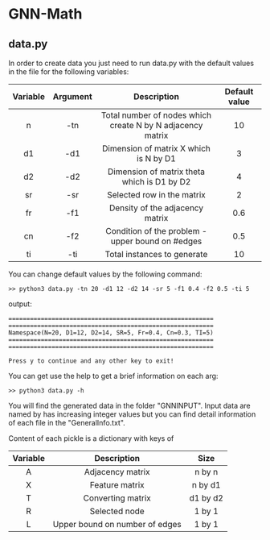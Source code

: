 # GNN-Math

## data.py
In order to create data you just need to run data.py with the default values in the file for the following variables:

| Variable | Argument | Description  | Default value  |
| :---:   | :-: | :-: | :-: |
| n | -tn | Total number of nodes which create N by N adjacency matrix | 10 |
| d1 | -d1 | Dimension of matrix X which is N by D1 | 3 |
| d2 | -d2 | Dimension of matrix theta which is D1 by D2 | 4 |
| sr | -sr | Selected row in the matrix | 2 |
| fr | -f1 | Density of the adjacency matrix | 0.6 |
| cn | -f2 | Condition of the problem - upper bound on #edges | 0.5 |
| ti | -ti | Total instances to generate | 10 |


You can change default values by the following command:
```
>> python3 data.py -tn 20 -d1 12 -d2 14 -sr 5 -f1 0.4 -f2 0.5 -ti 5
```

output:
```
=========================================================
=========================================================
Namespace(N=20, D1=12, D2=14, SR=5, Fr=0.4, Cn=0.3, TI=5)
=========================================================
=========================================================

Press y to continue and any other key to exit!
```

You can get use the help to get a brief information on each arg:
```
>> python3 data.py -h
```

You will find the generated data in the folder "GNNINPUT". Input data are named by has increasing integer values but you can find detail information of each file in the "GeneralInfo.txt".

Content of each pickle is a dictionary with keys of

| Variable | Description | Size |
| :---: | :-: | :-: |
| A |  Adjacency matrix | n by n | 
| X | Feature matrix | n by d1 |
| T | Converting matrix | d1 by d2 |
| R | Selected node | 1 by 1 |
| L | Upper bound on number of edges | 1 by 1 |
